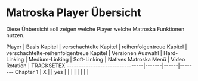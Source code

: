 # Matroska Player Übersicht
Diese Ünbersicht soll zeigen welche Player welche Matroska Funktionen nutzen.

Player | Basis Kapitel | verschachtelte Kapitel | reihenfolgentreue Kapitel | verschachtelte-reihenfolgentreue Kapitel | Versionen Auswahl | Hard-Linking | Medium-Linking | Soft-Linking | Natives Matroska Menü | Video Rotation | TRACKSETEX
--------------------------------|-------|------|--------
Chapter 1                       |   X   |      | yes | | | | | | | |